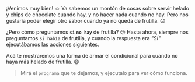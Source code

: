 <gs-attire
  attire-url="https://raw.githubusercontent.com/MumukiProject/mumuki-guia-gobstones-alternativa-kids/master/assets/attires/config.json">
</gs-attire>
<gs-toolbox toolbox-url="https://raw.githubusercontent.com/MumukiProject/mumuki-guia-gobstones-alternativa-kids/master/assets/toolbox.xml">
</gs-toolbox>

¡Venimos muy bien! :relaxed: Ya sabemos un montón de cosas sobre servir helado y chips de chocolate cuando hay, y no hacer nada cuando no hay. Pero nos gustaría poder elegir otro sabor cuando ya no queda de frutilla. :stuck_out_tongue_winking_eye:

¿Pero cómo preguntamos `si` **`no hay`** de frutilla? :confused: Hasta ahora, siempre nos preguntamos `si había` de frutilla, y cuando la respuesta era _"SÍ"_ ejecutábamos las acciones siguientes. 

Acá te mostraremos una forma de armar el condicional para cuando no haya más helado de frutilla. :smile:

> Mirá el `programa` que te dejamos, y ejecutalo para ver cómo funciona. 
